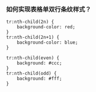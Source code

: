 ### 如何实现表格单双行条纹样式？

```
tr:nth-child(2n) {
    background-color: red;
}
tr:nth-child(2n+1) {
    background-color: blue;
}
```

```
tr:nth-child(even) {
    background: #ccc;
}
tr:nth-child(odd) {
    background: #fff;
}
```